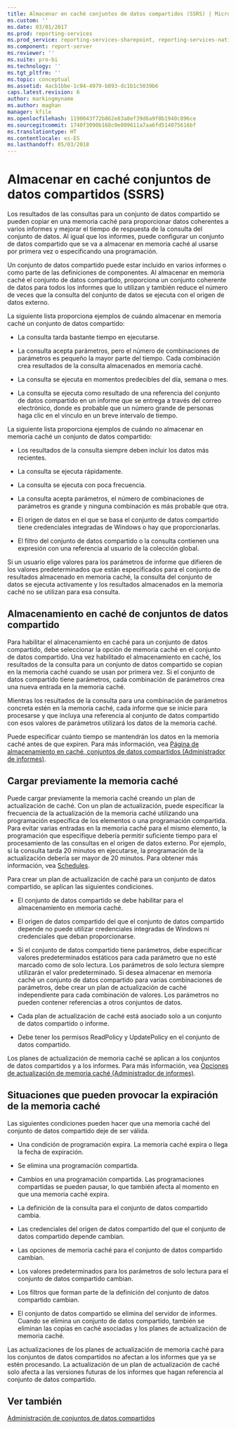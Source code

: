 ```yaml
---
title: Almacenar en caché conjuntos de datos compartidos (SSRS) | Microsoft Docs
ms.custom: ''
ms.date: 03/01/2017
ms.prod: reporting-services
ms.prod_service: reporting-services-sharepoint, reporting-services-native
ms.component: report-server
ms.reviewer: ''
ms.suite: pro-bi
ms.technology: ''
ms.tgt_pltfrm: ''
ms.topic: conceptual
ms.assetid: 4acb1bbe-1c04-4979-b893-dc1b1c5039b6
caps.latest.revision: 6
author: markingmyname
ms.author: maghan
manager: kfile
ms.openlocfilehash: 1190043f72b862e83a8ef39d6a9f0b1940c896ce
ms.sourcegitcommit: 1740f3090b168c0e809611a7aa6fd514075616bf
ms.translationtype: HT
ms.contentlocale: es-ES
ms.lasthandoff: 05/03/2018
---
```

# <a name="cache-shared-datasets-ssrs"></a>Almacenar en caché conjuntos de datos compartidos (SSRS)
  Los resultados de las consultas para un conjunto de datos compartido se pueden copiar en una memoria caché para proporcionar datos coherentes a varios informes y mejorar el tiempo de respuesta de la consulta del conjunto de datos. Al igual que los informes, puede configurar un conjunto de datos compartido que se va a almacenar en memoria caché al usarse por primera vez o especificando una programación.  
  
 Un conjunto de datos compartido puede estar incluido en varios informes o como parte de las definiciones de componentes. Al almacenar en memoria caché el conjunto de datos compartido, proporciona un conjunto coherente de datos para todos los informes que lo utilizan y también reduce el número de veces que la consulta del conjunto de datos se ejecuta con el origen de datos externo.  
  
 La siguiente lista proporciona ejemplos de cuándo almacenar en memoria caché un conjunto de datos compartido:  
  
-   La consulta tarda bastante tiempo en ejecutarse.  
  
-   La consulta acepta parámetros, pero el número de combinaciones de parámetros es pequeño la mayor parte del tiempo. Cada combinación crea resultados de la consulta almacenados en memoria caché.  
  
-   La consulta se ejecuta en momentos predecibles del día, semana o mes.  
  
-   La consulta se ejecuta como resultado de una referencia del conjunto de datos compartido en un informe que se entrega a través del correo electrónico, donde es probable que un número grande de personas haga clic en el vínculo en un breve intervalo de tiempo.  
  
 La siguiente lista proporciona ejemplos de cuándo no almacenar en memoria caché un conjunto de datos compartido:  
  
-   Los resultados de la consulta siempre deben incluir los datos más recientes.  
  
-   La consulta se ejecuta rápidamente.  
  
-   La consulta se ejecuta con poca frecuencia.  
  
-   La consulta acepta parámetros, el número de combinaciones de parámetros es grande y ninguna combinación es más probable que otra.  
  
-   El origen de datos en el que se basa el conjunto de datos compartido tiene credenciales integradas de Windows o hay que proporcionarlas.  
  
-   El filtro del conjunto de datos compartido o la consulta contienen una expresión con una referencia al usuario de la colección global.  
  
 Si un usuario elige valores para los parámetros de informe que difieren de los valores predeterminados que están especificados para el conjunto de resultados almacenado en memoria caché, la consulta del conjunto de datos se ejecuta activamente y los resultados almacenados en la memoria caché no se utilizan para esa consulta.  
  
## <a name="caching-shared-datasets"></a>Almacenamiento en caché de conjuntos de datos compartido  
 Para habilitar el almacenamiento en caché para un conjunto de datos compartido, debe seleccionar la opción de memoria caché en el conjunto de datos compartido. Una vez habilitado el almacenamiento en caché, los resultados de la consulta para un conjunto de datos compartido se copian en la memoria caché cuando se usan por primera vez. Si el conjunto de datos compartido tiene parámetros, cada combinación de parámetros crea una nueva entrada en la memoria caché.  
  
 Mientras los resultados de la consulta para una combinación de parámetros concreta estén en la memoria caché, cada informe que se inicie para procesarse y que incluya una referencia al conjunto de datos compartido con esos valores de parámetros utilizará los datos de la memoria caché.  
  
 Puede especificar cuánto tiempo se mantendrán los datos en la memoria caché antes de que expiren. Para más información, vea [Página de almacenamiento en caché, conjuntos de datos compartidos &#40;Administrador de informes&#41;](http://msdn.microsoft.com/library/eac372e9-d2a1-48a8-bbe5-09d101df16ea).  
  
## <a name="preloading-the-cache"></a>Cargar previamente la memoria caché  
 Puede cargar previamente la memoria caché creando un plan de actualización de caché. Con un plan de actualización, puede especificar la frecuencia de la actualización de la memoria caché utilizando una programación específica de los elementos o una programación compartida. Para evitar varias entradas en la memoria caché para el mismo elemento, la programación que especifique debería permitir suficiente tiempo para el procesamiento de las consultas en el origen de datos externo. Por ejemplo, si la consulta tarda 20 minutos en ejecutarse, la programación de la actualización debería ser mayor de 20 minutos. Para obtener más información, vea [Schedules](../../reporting-services/subscriptions/schedules.md).  
  
 Para crear un plan de actualización de caché para un conjunto de datos compartido, se aplican las siguientes condiciones.  
  
-   El conjunto de datos compartido se debe habilitar para el almacenamiento en memoria caché.  
  
-   El origen de datos compartido del que el conjunto de datos compartido depende no puede utilizar credenciales integradas de Windows ni credenciales que deban proporcionarse.  
  
-   Si el conjunto de datos compartido tiene parámetros, debe especificar valores predeterminados estáticos para cada parámetro que no esté marcado como de solo lectura. Los parámetros de solo lectura siempre utilizarán el valor predeterminado. Si desea almacenar en memoria caché un conjunto de datos compartido para varias combinaciones de parámetros, debe crear un plan de actualización de caché independiente para cada combinación de valores. Los parámetros no pueden contener referencias a otros conjuntos de datos.  
  
-   Cada plan de actualización de caché está asociado solo a un conjunto de datos compartido o informe.  
  
-   Debe tener los permisos ReadPolicy y UpdatePolicy en el conjunto de datos compartido.  
  
 Los planes de actualización de memoria caché se aplican a los conjuntos de datos compartidos y a los informes. Para más información, vea [Opciones de actualización de memoria caché &#40;Administrador de informes&#41;](http://msdn.microsoft.com/library/227da40c-6bd2-48ec-aa9c-50ce6c1ca3a6).  
  
## <a name="conditions-that-cause-cache-expiration"></a>Situaciones que pueden provocar la expiración de la memoria caché  
 Las siguientes condiciones pueden hacer que una memoria caché del conjunto de datos compartido deje de ser válida.  
  
-   Una condición de programación expira. La memoria caché expira o llega la fecha de expiración.  
  
-   Se elimina una programación compartida.  
  
-   Cambios en una programación compartida. Las programaciones compartidas se pueden pausar, lo que también afecta al momento en que una memoria caché expira.  
  
-   La definición de la consulta para el conjunto de datos compartido cambia.  
  
-   Las credenciales del origen de datos compartido del que el conjunto de datos compartido depende cambian.  
  
-   Las opciones de memoria caché para el conjunto de datos compartido cambian.  
  
-   Los valores predeterminados para los parámetros de solo lectura para el conjunto de datos compartido cambian.  
  
-   Los filtros que forman parte de la definición del conjunto de datos compartido cambian.  
  
-   El conjunto de datos compartido se elimina del servidor de informes. Cuando se elimina un conjunto de datos compartido, también se eliminan las copias en caché asociadas y los planes de actualización de memoria caché.  
  
 Las actualizaciones de los planes de actualización de memoria caché para los conjuntos de datos compartidos no afectan a los informes que ya se estén procesando. La actualización de un plan de actualización de caché solo afecta a las versiones futuras de los informes que hagan referencia al conjunto de datos compartido.  
  
## <a name="see-also"></a>Ver también  
 [Administración de conjuntos de datos compartidos](../../reporting-services/report-data/manage-shared-datasets.md)  
  
  
